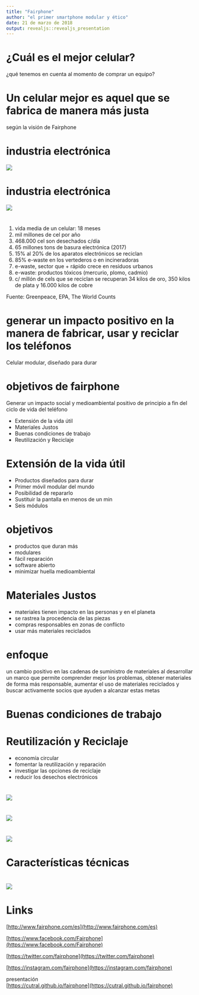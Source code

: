 ```yaml
---
title: "Fairphone"
author: "el primer smartphone modular y ético"
date: 21 de marzo de 2018
output: revealjs::revealjs_presentation
---
```


# ¿Cuál es el mejor celular?

¿qué tenemos en cuenta al momento de comprar un equipo?

# Un celular mejor es aquel que se fabrica de manera más justa

según la visión de Fairphone

# industria electrónica

![](img/celulares.jpg)

# industria electrónica

![](img/ewaste.jpg)

#

1. vida media de un celular: 18 meses
2. mil millones de cel por año
3. 468.000 cel son desechados c/día
4. 65 millones tons de basura electrónica (2017)
5. 15% al 20% de los aparatos electrónicos se reciclan
6. 85% e-waste en los vertederos o en incineradoras
7. e-waste, sector que + rápido crece en residuos urbanos
8. e-waste: productos tóxicos (mercurio, plomo, cadmio)
9. c/ millón de cels que se reciclan se recuperan 34 kilos de oro, 350 kilos de plata y 16.000 kilos de cobre

Fuente: Greenpeace, EPA, The World Counts

# generar un impacto positivo en la manera de fabricar, usar y reciclar los teléfonos

Celular modular, diseñado para durar

# objetivos de fairphone

Generar un impacto social y medioambiental positivo de principio a fin del ciclo de vida del teléfono

- Extensión de la vida útil
- Materiales Justos
- Buenas condiciones de trabajo
- Reutilización y Reciclaje

# Extensión de la vida útil

- Productos diseñados para durar
- Primer móvil modular del mundo
- Posibilidad de repararlo
- Sustituir la pantalla en menos de un min
- Seis módulos

# objetivos

- productos que duran más
- modulares
- fácil reparación
- software abierto
- minimizar huella medioambiental


# Materiales Justos

- materiales tienen impacto en las personas y en el planeta
- se rastrea la procedencia de las piezas
- compras responsables en zonas de conflicto
- usar más materiales reciclados

# enfoque

un cambio positivo en las cadenas de suministro de materiales al desarrollar un marco que permite comprender mejor los problemas, obtener materiales de forma más responsable, aumentar el uso de materiales reciclados y buscar activamente socios que ayuden a alcanzar estas metas

# Buenas condiciones de trabajo

# Reutilización y Reciclaje

- economía circular
- fomentar la reutilización y reparación
- investigar las opciones de reciclaje
- reducir los desechos electrónicos

#

![](img/Urban-MiningMiners.png)

#

![](img/workshop-2013.png)

#

![](img/workshop-2014.png)

# Características técnicas

#

![](img/sparepartsheader.png)

# Links

[http://www.fairphone.com/es](http://www.fairphone.com/es)

[https://www.facebook.com/Fairphone](https://www.facebook.com/Fairphone)

[https://twitter.com/fairphone](https://twitter.com/fairphone)

[https://instagram.com/fairphone](https://instagram.com/fairphone)

presentación  
[https://cutral.github.io/fairphone](https://cutral.github.io/fairphone)
